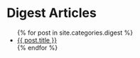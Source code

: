# Digest Articles

<ul>
  {% for post in site.categories.digest %}
    <li>
      <a href="{{ post.url }}">{{ post.title }}</a>
    </li>
  {% endfor %}
</ul>
